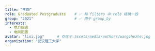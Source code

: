 ```yaml
---
title: "李四"
role: Graduated Postgraduate    # ✅ 和 filters 中 role 精确一致
group: "2021"                   # ✅ 用于 group_by
interests:
  - 电力输送
  - 电网配置
avatar: "lisi.jpg"      # 存在于 assets/media/authors/wangzhezhe.jpg
organization: "武汉理工大学"
---
```

